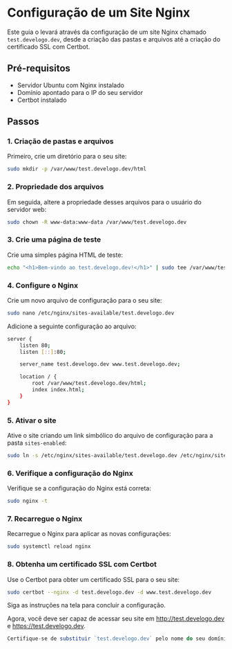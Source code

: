 # Configuração de um Site Nginx

Este guia o levará através da configuração de um site Nginx chamado `test.develogo.dev`, desde a criação das pastas e arquivos até a criação do certificado SSL com Certbot.

## Pré-requisitos

* Servidor Ubuntu com Nginx instalado
* Domínio apontado para o IP do seu servidor
* Certbot instalado

## Passos

### 1. Criação de pastas e arquivos

Primeiro, crie um diretório para o seu site:

```bash
sudo mkdir -p /var/www/test.develogo.dev/html
```

### 2. Propriedade dos arquivos

Em seguida, altere a propriedade desses arquivos para o usuário do servidor web:

```bash
sudo chown -R www-data:www-data /var/www/test.develogo.dev
```

### 3. Crie uma página de teste

Crie uma simples página HTML de teste:

```bash
echo "<h1>Bem-vindo ao test.develogo.dev!</h1>" | sudo tee /var/www/test.develogo.dev/html/index.html
```

### 4. Configure o Nginx

Crie um novo arquivo de configuração para o seu site:

```bash
sudo nano /etc/nginx/sites-available/test.develogo.dev
```

Adicione a seguinte configuração ao arquivo:

```bash
server {
    listen 80;
    listen [::]:80;

    server_name test.develogo.dev www.test.develogo.dev;

    location / {
        root /var/www/test.develogo.dev/html;
        index index.html;
    }
}
```

### 5. Ativar o site

Ative o site criando um link simbólico do arquivo de configuração para a pasta `sites-enabled`:

```bash
sudo ln -s /etc/nginx/sites-available/test.develogo.dev /etc/nginx/sites-enabled/
```

### 6. Verifique a configuração do Nginx

Verifique se a configuração do Nginx está correta:

```bash
sudo nginx -t
```

### 7. Recarregue o Nginx

Recarregue o Nginx para aplicar as novas configurações:

```bash
sudo systemctl reload nginx
```

### 8. Obtenha um certificado SSL com Certbot

Use o Certbot para obter um certificado SSL para o seu site:

```bash
sudo certbot --nginx -d test.develogo.dev -d www.test.develogo.dev
```

Siga as instruções na tela para concluir a configuração.

Agora, você deve ser capaz de acessar seu site em http://test.develogo.dev e https://test.develogo.dev.

```javascript
Certifique-se de substituir `test.develogo.dev` pelo nome do seu domínio em todas as etapas.
```


